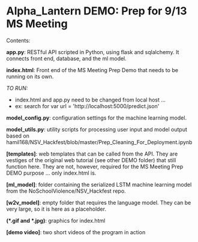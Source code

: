 # Alpha_Lantern DEMO: Prep for 9/13 MS Meeting

Contents:

**app.py**: RESTful API scripted in Python, using flask and sqlalchemy. It connects front end, database, and the ml model.

**index.html**: Front end of the MS Meeting Prep Demo that needs to be running on its own.

*TO RUN:*
- index.html and app.py need to be changed from local host ...
- ex: search for var url = 'http://localhost:5000/predict.json'

**model_config.py**: configuration settings for the machine learning model.

**model_utils.py**: utility scripts for processing user input and model output based on hamil168/NSV_Hackfest/blob/master/Prep_Cleaning_For_Deployment.ipynb

**[templates]**: web templates that can be called from the API. They are vestiges of the original web tutorial (see other DEMO folder) that still function here. They are not, however, required for the MS Meeting Prep DEMO purpose ... only index.html is.

**[ml_model]**: folder containing the serialized LSTM machine learning model from the NoSchoolViolence/NSV_Hackfest repo.

**[w2v_model]**: empty folder that requires the language model. They can be very large, so it is here as a placeholder.

**(*.gif and *.jpg)**: graphics for index.html

**[demo video]**: two short videos of the program in action
